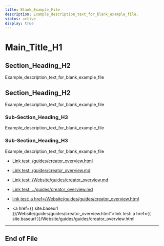 ```yaml
---
title: Blank_Example_File
description: Example_description_text_for_blank_example_file.
status: active
display: true
---
```


# Main_Title_H1

## Section_Heading_H2
Example_description_text_for_blank_example_file

## Section_Heading_H2
Example_description_text_for_blank_example_file

### Sub-Section_Heading_H3
Example_description_text_for_blank_example_file

### Sub-Section_Heading_H3
Example_description_text_for_blank_example_file

- [Link test: /guides/creator_overview.html](/guides/creator_overview.html)
- [Link test: /guides/creator_overview.md](guides/creator_overview.md)
- [Link test: /Website/guides/creator_overview.md](/Website/guides/guides/creator_overview.md)
- [Link test: ../guides/creator_overview.md](../guides/creator_overview.md)

- <a href="/Website/guides/guides/creator_overview.html">link test: a href=/Website/guides/guides/creator_overview.html</a>
- <a href={{ site.baseurl }}/Website/guides/guides/creator_overview.html">link test: a href={{ site.baseurl }}/Website/guides/guides/creator_overview.html</a>

---
## End of File
